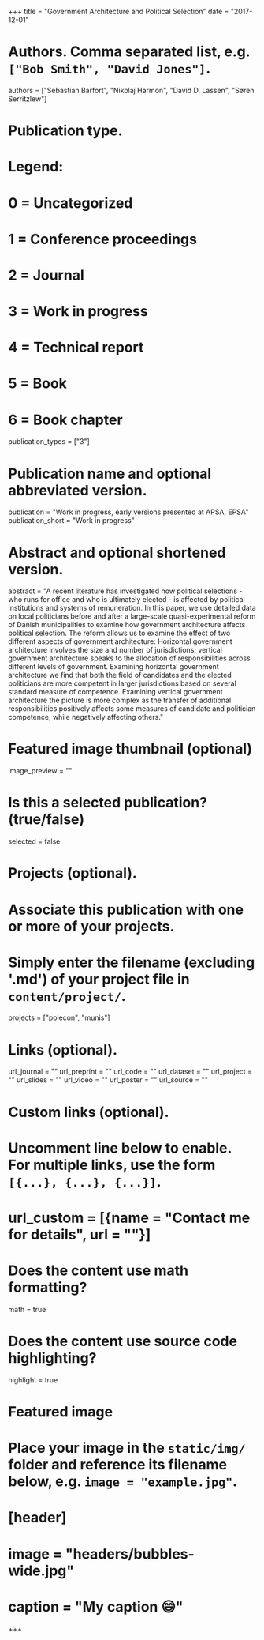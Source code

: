 +++
title = "Government Architecture and Political Selection"
date = "2017-12-01"

# Authors. Comma separated list, e.g. `["Bob Smith", "David Jones"]`.
authors = ["Sebastian Barfort", "Nikolaj Harmon", "David D. Lassen", "Søren Serritzlew"]

# Publication type.
# Legend:
# 0 = Uncategorized
# 1 = Conference proceedings
# 2 = Journal
# 3 = Work in progress
# 4 = Technical report
# 5 = Book
# 6 = Book chapter
publication_types = ["3"]

# Publication name and optional abbreviated version.
publication = "Work in progress, early versions presented at APSA, EPSA"
publication_short = "Work in progress"

# Abstract and optional shortened version.
abstract = "A recent literature has investigated how political selections - who runs for office and who is ultimately elected - is affected by political institutions and systems of remuneration. In this paper, we use detailed data on local politicians before and after a large-scale quasi-experimental reform of Danish municipalities to examine how government architecture affects political selection. The reform allows us to examine the effect of two different aspects of government architecture: Horizontal government architecture involves the size and number of jurisdictions; vertical government architecture speaks to the allocation of responsibilities across different levels of government. Examining horizontal government architecture we find that both the field of candidates and the elected politicians are more competent in larger jurisdictions based on several standard measure of competence. Examining vertical government architecture the picture is more complex as the transfer of additional responsibilities positively affects some measures of candidate and politician competence, while negatively affecting others."

# Featured image thumbnail (optional)
image_preview = ""

# Is this a selected publication? (true/false)
selected = false

# Projects (optional).
#   Associate this publication with one or more of your projects.
#   Simply enter the filename (excluding '.md') of your project file in `content/project/`.
projects = ["polecon", "munis"]

# Links (optional).
url_journal = ""
url_preprint = ""
url_code = ""
url_dataset = ""
url_project = ""
url_slides = ""
url_video = ""
url_poster = ""
url_source = ""

# Custom links (optional).
#   Uncomment line below to enable. For multiple links, use the form `[{...}, {...}, {...}]`.
# url_custom = [{name = "Contact me for details", url = ""}]

# Does the content use math formatting?
math = true

# Does the content use source code highlighting?
highlight = true

# Featured image
# Place your image in the `static/img/` folder and reference its filename below, e.g. `image = "example.jpg"`.
# [header]
# image = "headers/bubbles-wide.jpg"
# caption = "My caption :smile:"

+++
